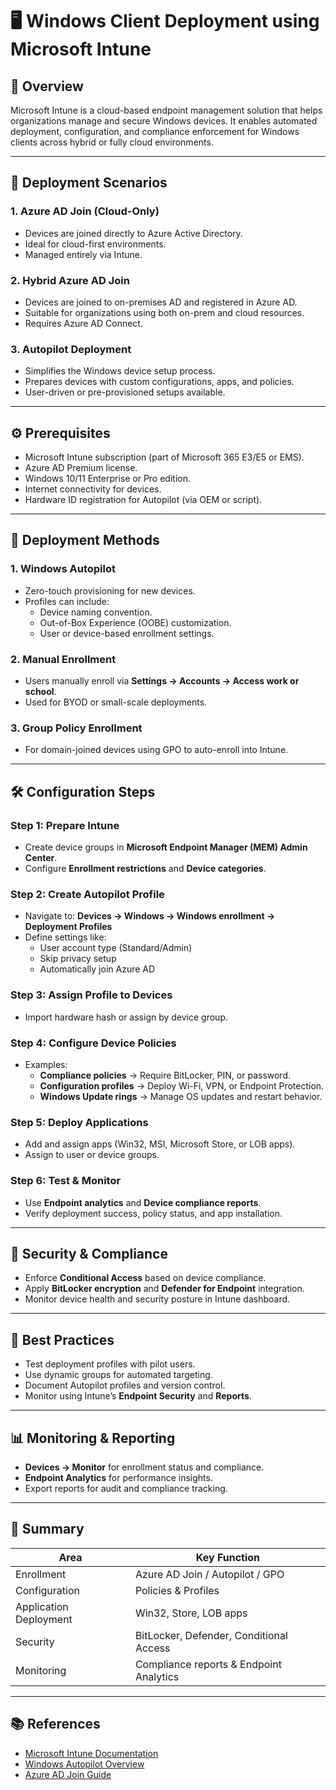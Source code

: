 # 🖥️ Windows Client Deployment using Microsoft Intune

## 📘 Overview
Microsoft Intune is a cloud-based endpoint management solution that helps organizations manage and secure Windows devices. It enables automated deployment, configuration, and compliance enforcement for Windows clients across hybrid or fully cloud environments.

---

## 🚀 Deployment Scenarios
### 1. **Azure AD Join (Cloud-Only)**
- Devices are joined directly to Azure Active Directory.
- Ideal for cloud-first environments.
- Managed entirely via Intune.

### 2. **Hybrid Azure AD Join**
- Devices are joined to on-premises AD and registered in Azure AD.
- Suitable for organizations using both on-prem and cloud resources.
- Requires Azure AD Connect.

### 3. **Autopilot Deployment**
- Simplifies the Windows device setup process.
- Prepares devices with custom configurations, apps, and policies.
- User-driven or pre-provisioned setups available.

---

## ⚙️ Prerequisites
- Microsoft Intune subscription (part of Microsoft 365 E3/E5 or EMS).
- Azure AD Premium license.
- Windows 10/11 Enterprise or Pro edition.
- Internet connectivity for devices.
- Hardware ID registration for Autopilot (via OEM or script).

---

## 🧩 Deployment Methods
### 1. **Windows Autopilot**
- Zero-touch provisioning for new devices.
- Profiles can include:
  - Device naming convention.
  - Out-of-Box Experience (OOBE) customization.
  - User or device-based enrollment settings.

### 2. **Manual Enrollment**
- Users manually enroll via **Settings → Accounts → Access work or school**.
- Used for BYOD or small-scale deployments.

### 3. **Group Policy Enrollment**
- For domain-joined devices using GPO to auto-enroll into Intune.

---

## 🛠️ Configuration Steps

### Step 1: Prepare Intune
- Create device groups in **Microsoft Endpoint Manager (MEM) Admin Center**.
- Configure **Enrollment restrictions** and **Device categories**.

### Step 2: Create Autopilot Profile
- Navigate to:
  **Devices → Windows → Windows enrollment → Deployment Profiles**
- Define settings like:
  - User account type (Standard/Admin)
  - Skip privacy setup
  - Automatically join Azure AD

### Step 3: Assign Profile to Devices
- Import hardware hash or assign by device group.

### Step 4: Configure Device Policies
- Examples:
  - **Compliance policies** → Require BitLocker, PIN, or password.
  - **Configuration profiles** → Deploy Wi-Fi, VPN, or Endpoint Protection.
  - **Windows Update rings** → Manage OS updates and restart behavior.

### Step 5: Deploy Applications
- Add and assign apps (Win32, MSI, Microsoft Store, or LOB apps).
- Assign to user or device groups.

### Step 6: Test & Monitor
- Use **Endpoint analytics** and **Device compliance reports**.
- Verify deployment success, policy status, and app installation.

---

## 🔐 Security & Compliance
- Enforce **Conditional Access** based on device compliance.
- Apply **BitLocker encryption** and **Defender for Endpoint** integration.
- Monitor device health and security posture in Intune dashboard.

---

## 🧾 Best Practices
- Test deployment profiles with pilot users.
- Use dynamic groups for automated targeting.
- Document Autopilot profiles and version control.
- Monitor using Intune’s **Endpoint Security** and **Reports**.

---

## 📊 Monitoring & Reporting
- **Devices → Monitor** for enrollment status and compliance.
- **Endpoint Analytics** for performance insights.
- Export reports for audit and compliance tracking.

---

## 🧠 Summary
| Area | Key Function |
|------|---------------|
| Enrollment | Azure AD Join / Autopilot / GPO |
| Configuration | Policies & Profiles |
| Application Deployment | Win32, Store, LOB apps |
| Security | BitLocker, Defender, Conditional Access |
| Monitoring | Compliance reports & Endpoint Analytics |

---

## 📚 References
- [Microsoft Intune Documentation](https://learn.microsoft.com/mem/intune/)
- [Windows Autopilot Overview](https://learn.microsoft.com/mem/autopilot/)
- [Azure AD Join Guide](https://learn.microsoft.com/azure/active-directory/devices/concept-azure-ad-join)

